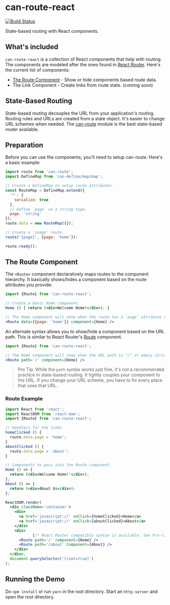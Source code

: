# can-route-react

[![Build Status](https://travis-ci.org/icanjs/can-route-react.png?branch=master)](https://travis-ci.org/icanjs/can-route-react)

State-based routing with React components.

## What's included

`can-route-react` is a collection of React components that help with routing.  The components are modeled after the ones found in [React Router](https://github.com/ReactTraining/react-router).  Here's the current list of components:

- [The Route Component](#the-route-component) - Show or hide components based route data.
- The Link Component - Create links from route state. (coming soon)

## State-Based Routing

State-based routing decouples the URL from your application's routing.  Routing rules and URLs are created from a state object. It's easier to change URL schemes when needed. The [can-route](https://www.npmjs.com/package/can-route) module is the best state-based router available.

## Preparation
Before you can use the components, you'll need to setup can-route.  Here's a basic example:

```js
import route from 'can-route';
import DefineMap from 'can-define/map/map';

// Create a DefineMap to setup route attributes.
const RouteMap = DefineMap.extend({
  '*': {
    serialize: true
  },
  // Define `page` as a string type.
  page: 'string'
});
route.data = new RouteMap({});

// Create a '/page' route.
route('{page}', {page: 'home'});

route.ready();
```

## The Route Component

The `<Route>` component declaratively maps routes to the component hierarchy. It basically shows/hides a component based on the route attributes you provide:

```jsx
import {Route} from 'can-route-react';

// Create a basic Home component.
Home () { return (<div>Welcome Home!</div>); }

// The Home component will show when the route has a `page` attribute equal to "home".
<Route data={{page: 'home'}} component={Home} />
```

An alternate syntax allows you to show/hide a component based on the URL path. This is similar to React Router's [Route](https://github.com/ReactTraining/react-router/blob/master/docs/API.md#route) component.

```jsx
import {Route} from 'can-route-react';

// The Home component will show when the URL path is "/" or empty string.
<Route path='/' component={Home} />
```

> Pro Tip: While the `path` syntax works just fine, it's not a recommended practice in state-based routing.  It tightly couples your component to the URL.  If you change your URL scheme, you have to fix every place that uses that URL.

### Route Example

```jsx
import React from 'react';
import ReactDOM from 'react-dom';
import {Route} from 'can-route-react';

// Handlers for the links
homeClicked () {
  route.data.page = 'home';
}
aboutClicked () {
  route.data.page = 'about';
}

// Components to pass into the Route component.
Home () => {
  return (<div>Welcome Home!'</div>);
};
About () => {
  return (<div>About Us</div>);
};

ReactDOM.render(
  <div className='container'>
    <div>
      <a href='javascript://' onClick={homeClicked}>Home</a>
      <a href='javascript://' onClick={aboutClicked}>About</a>
    </div>
    <div>
			{/* React Router compatible syntax is available. See Pro-tips. */}
      <Route path='/' component={Home} />
      <Route path='/about' Component={About} />
    </div>
  </div>,
  document.querySelector('[root=true]')
);
```

## Running the Demo
Do `npm install` or run `yarn` in the root directory.  Start an `http-server` and open the root directory.
